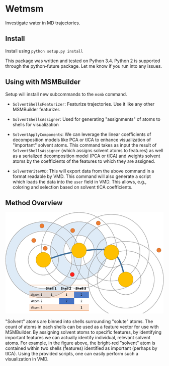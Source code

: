 Wetmsm
======

Investigate water in MD trajectories.

Install
-------

Install using `python setup.py install`

This package was written and tested on Python 3.4. Python 2 is supported
through the python-future package. Let me know if you run into any issues.


Using with MSMBuilder
------------------

Setup will install new subcommands to the `msmb` command.

 - `SolventShellsFeaturizer`: Featurize trajectories. Use it like any other
                              MSMBuilder featurizer.
 - `SolventShellsAssigner`:   Used for generating "assignments" of atoms
                              to shells for visualization

 - `SolventApplyComponents`:  We can leverage the linear coefficients of 
                              decomposition models like PCA or tICA
                              to enhance visualization of "important"
                              solvent atoms. This command takes as input
                              the result of `SolventShellsAssigner` (which
                              assigns solvent atoms to features) as well
                              as a serialized decomposition model
                              (PCA or tICA) and weights solvent atoms
                              by the coefficients of the features to
                              which they are assigned.
                              
 - `SolventWriteVMD`:         This will export data from the above command
                              in a format readable by VMD. This command
                              will also generate a script which loads
                              the data into the `user` field in VMD. This
                              allows, e.g., coloring and selection based
                              on solvent tICA coefficients.
                        
Method Overview
---------------
![Shells schematic](/doc/source/_static/shell_fig_clip.png)

"Solvent" atoms are binned into shells surrounding "solute" atoms. The
count of atoms in each shells can be used as a feature vector for use
with MSMBuilder. By assigning solvent atoms to specific features, by
identifying important features we can actually identify individual,
relevant solvent atoms. For example, in the figure above, the bright-red
"solvent" atom is contained within two shells (features) identified as
important (perhaps by tICA). Using the provided scripts, one can
easily perform such a visualization in VMD. 
